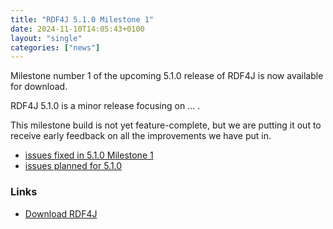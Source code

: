 ```yaml
---
title: "RDF4J 5.1.0 Milestone 1"
date: 2024-11-10T14:05:43+0100
layout: "single"
categories: ["news"]
---
```

Milestone number 1 of the upcoming 5.1.0 release of RDF4J is now available for download.

RDF4J 5.1.0 is a minor release focusing on ... .

This milestone build is not yet feature-complete, but we are putting it out to receive early feedback on all the improvements we have put in.

<!--more-->

 - [issues fixed in 5.1.0 Milestone 1](https://github.com/eclipse/rdf4j/issues?q=is%3Aissue+label%3AM1+is%3Aclosed+milestone%3A5.1.0)
 - [issues planned for 5.1.0](https://github.com/eclipse/rdf4j/milestone/107)

### Links

- [Download RDF4J](/download/)
